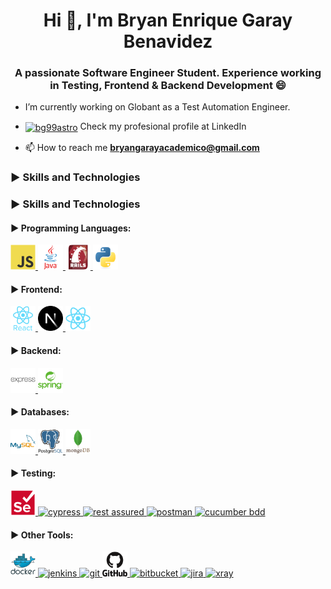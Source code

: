 <h1 align="center">Hi 👋, I'm Bryan Enrique Garay Benavidez</h1>
<h3 align="center">A passionate Software Engineer Student. Experience working in Testing, Frontend & Backend Development 😄
</h3>

- I’m currently working on Globant as a Test Automation Engineer.

- <a href="https://www.linkedin.com/in/bg99astro/" target="blank" rel="nofollow"><img align="center" src="https://github.com/rahuldkjain/github-profile-readme-generator/blob/master/src/images/icons/Social/linked-in-alt.svg" alt="bg99astro" height="30" width="40" /></a> Check my profesional profile at LinkedIn 

- 📫 How to reach me **bryangarayacademico@gmail.com**

<h3 align="left">▶ Skills and Technologies</h3>
<h3 align="left">▶ Skills and Technologies</h3>

<h4 align="left">▶ Programming Languages:</h4>
<p align="left">
  <a href="https://www.javascript.com/" target="_blank" rel="nofollow">
    <img src="https://raw.githubusercontent.com/devicons/devicon/master/icons/javascript/javascript-original.svg" alt="javascript" width="40" height="40"/>
  </a>
  <a href="https://www.java.com/" target="_blank" rel="nofollow">
    <img src="https://raw.githubusercontent.com/devicons/devicon/master/icons/java/java-original-wordmark.svg" alt="java" width="40" height="40"/>
  </a>
  <a href="https://rubyonrails.org/" target="_blank" rel="nofollow">
    <img src="https://raw.githubusercontent.com/devicons/devicon/master/icons/rails/rails-original-wordmark.svg" alt="ruby on rails" width="40" height="40"/>
  </a>
  <a href="https://www.python.org/" target="_blank" rel="nofollow">
    <img src="https://raw.githubusercontent.com/devicons/devicon/master/icons/python/python-original.svg" alt="python" width="40" height="40"/>
  </a>
</p>

<h4 align="left">▶ Frontend:</h4>
<p align="left">
  <a href="https://reactjs.org/" target="_blank" rel="nofollow">
    <img src="https://raw.githubusercontent.com/devicons/devicon/master/icons/react/react-original-wordmark.svg" alt="react" width="40" height="40"/>
  </a>
  <a href="https://nextjs.org/" target="_blank" rel="nofollow">
    <img src="https://github.com/devicons/devicon/raw/master/icons/nextjs/nextjs-original.svg" alt="nextjs" width="40" height="40"/>
  </a>
  <a href="https://reactnative.dev/" target="_blank" rel="nofollow">
    <img src="https://raw.githubusercontent.com/devicons/devicon/master/icons/react/react-original.svg" alt="react native" width="40" height="40"/>
  </a>
</p>

<h4 align="left">▶ Backend:</h4>
<p align="left">
  <a href="https://expressjs.com/" target="_blank" rel="nofollow">
    <img src="https://raw.githubusercontent.com/devicons/devicon/master/icons/express/express-original-wordmark.svg" alt="express" width="40" height="40"/>
  </a>
  <a href="https://spring.io/projects/spring-boot" target="_blank" rel="nofollow">
    <img src="https://raw.githubusercontent.com/devicons/devicon/master/icons/spring/spring-original-wordmark.svg" alt="spring boot" width="40" height="40"/>
  </a>
</p>

<h4 align="left">▶ Databases:</h4>
<p align="left">
  <a href="https://www.mysql.com/" target="_blank" rel="nofollow">
    <img src="https://raw.githubusercontent.com/devicons/devicon/master/icons/mysql/mysql-original-wordmark.svg" alt="mysql" width="40" height="40"/>
  </a>
  <a href="https://www.postgresql.org/" target="_blank" rel="nofollow">
    <img src="https://raw.githubusercontent.com/devicons/devicon/master/icons/postgresql/postgresql-original-wordmark.svg" alt="postgresql" width="40" height="40"/>
  </a>
  <a href="https://www.mongodb.com/" target="_blank" rel="nofollow">
    <img src="https://raw.githubusercontent.com/devicons/devicon/master/icons/mongodb/mongodb-original-wordmark.svg" alt="mongodb" width="40" height="40"/>
  </a>
</p>

<h4 align="left">▶ Testing:</h4>
<p align="left">
  <a href="https://www.selenium.dev/" target="_blank" rel="nofollow">
    <img src="https://raw.githubusercontent.com/devicons/devicon/master/icons/selenium/selenium-original.svg" alt="selenium" width="40" height="40"/>
  </a>
  <a href="https://www.cypress.io/" target="_blank" rel="nofollow">
    <img src="https://www.vectorlogo.zone/logos/cypressio/cypressio-icon.svg" alt="cypress" width="40" height="40"/>
  </a>
  <a href="https://rest-assured.io/" target="_blank" rel="nofollow">
    <img src="https://rest-assured.io/img/rest-assured-logo.png" alt="rest assured" width="40" height="40"/>
  </a>
  <a href="https://www.postman.com/" target="_blank" rel="nofollow">
    <img src="https://www.vectorlogo.zone/logos/getpostman/getpostman-icon.svg" alt="postman" width="40" height="40"/>
  </a>
  <a href="https://cucumber.io/" target="_blank" rel="nofollow">
    <img src="https://raw.githubusercontent.com/cucumber/docs.cucumber.io/main/assets/images/cucumber/cucumber-open.svg" alt="cucumber bdd" width="40" height="40"/>
  </a>
</p>

<h4 align="left">▶ Other Tools:</h4>
<p align="left">
  <a href="https://www.docker.com/" target="_blank" rel="nofollow">
    <img src="https://raw.githubusercontent.com/devicons/devicon/master/icons/docker/docker-original-wordmark.svg" alt="docker" width="40" height="40"/>
  </a>
  <a href="https://www.jenkins.io/" target="_blank" rel="nofollow">
    <img src="https://www.vectorlogo.zone/logos/jenkins/jenkins-icon.svg" alt="jenkins" width="40" height="40"/>
  </a>
  <a href="https://git-scm.com/" target="_blank" rel="nofollow">
    <img src="https://www.vectorlogo.zone/logos/git-scm/git-scm-icon.svg" alt="git" width="40" height="40"/>
  </a>
  <a href="https://github.com/" target="_blank" rel="nofollow">
    <img src="https://raw.githubusercontent.com/devicons/devicon/master/icons/github/github-original-wordmark.svg" alt="github" width="40" height="40"/>
  </a>
  <a href="https://bitbucket.org/" target="_blank" rel="nofollow">
    <img src="https://www.vectorlogo.zone/logos/bitbucket/bitbucket-icon.svg" alt="bitbucket" width="40" height="40"/>
  </a>
  <a href="https://www.atlassian.com/software/jira" target="_blank" rel="nofollow">
    <img src="https://www.vectorlogo.zone/logos/atlassian_jira/atlassian_jira-icon.svg" alt="jira" width="40" height="40"/>
  </a>
  <a href="https://www.atlassian.com/software/xray" target="_blank" rel="nofollow">
    <img src="https://images.g2crowd.com/uploads/product/image/large_detail/large_detail_1513519915/xray.png" alt="xray" width="40" height="40"/>
  </a>
</p>
